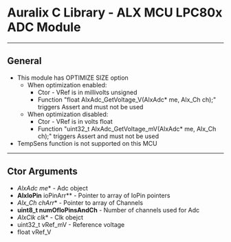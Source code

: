 # Auralix C Library - ALX MCU LPC80x ADC Module
---
## General
- This module has OPTIMIZE SIZE option
    - When optimization enabled:
        - Ctor - VRef is in millivolts unsigned
        - Function "float AlxAdc_GetVoltage_V(AlxAdc* me, Alx_Ch ch);" triggers Assert and must not be used
    - When optimization disabled:
        - Ctor - VRef is in volts float
        - Function "uint32_t AlxAdc_GetVoltage_mV(AlxAdc* me, Alx_Ch ch);" triggers Assert and must not be used
- TempSens function is not supported on this MCU
---
## Ctor Arguments
- **AlxAdc* me** - Adc object
- **AlxIoPin** ioPinArr** - Pointer to array of IoPin pointers
- **Alx_Ch* chArr** - Pointer to array of Channels
- **uint8_t numOfIoPinsAndCh** - Number of channels used for Adc
- **AlxClk* clk** - Clk obejct
- uint32_t vRef_mV - Reference voltage 
- float vRef_V

